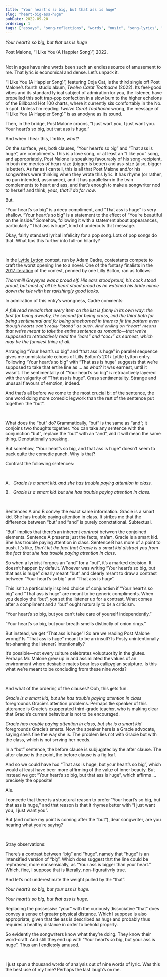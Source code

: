 ```yaml
---
title: "Your heart's so big, but that ass is huge"
slug: "heart-big-ass-huge"
pubDate: 2022-09-20
ordering: 1
tags: ["essays", "song-reflections", "words", "music", "song-lyrics", "grammar", "post-malone", "grace", "overthinking"]
---
```


_Your heart’s so big, but that ass is huge_
<div class="quote-attribution">
Post Malone, “I Like You (A Happier Song)”, 2022.
</div>

<br />

<span class="small-caps">Not in ages have nine words</span> been such an endless source of amusement to me. That lyric is economical and dense. Let’s unpack it.

“I Like You (A Happier Song)”, featuring Doja Cat, is the third single off Post Malone’s fourth studio album, _Twelve Carat Toothache_ (2022). Its feel-good vibes and its standard lyrical subject of admiration for you, the listener, have propelled this soft trap-pop confection in a slow burn to the higher echelons of the Billboard Hot 100 charts, where it currently sits comfortably in the No. 5 spot. Unless I’m reading _Twelve Carat Toothache_ wrong, the message of “I Like You (A Happier Song)” is as anodyne as its sound.

Then, in the bridge, Post Malone croons, “I just want you, I just want you. Your heart’s so big, but that ass is huge.”

And when I hear this, I’m like, _what_?

On the surface, yes, both clauses, “Your heart’s so big” and “That ass is huge”, are compliments. This is a love song, or at least an “I like you” song, and appropriately, Post Malone is speaking favourably of his song-recipient, in both the metrics of heart-size (bigger is better) and ass-size (also, bigger is better). As far as I can tell, this is all that Post Malone and/or his songwriters were thinking when they wrote this lyric. It has rhyme (or rather, no pun intended, assonance), and it has parallelism in the twin complements to heart and ass, and that’s enough to make a songwriter nod to herself and think, _yeah, that’ll do for now_.

But.

“Your heart’s so big” is a deep compliment, and “That ass is huge” is very shallow. “Your heart’s so big” is a statement to the effect of “You’re beautiful on the inside.” Somehow, following it with a statement about appearances, particularly “That ass is huge”, kind of undercuts that message.

Okay, fairly standard lyrical infelicity for a pop song. Lots of pop songs do that. What tips this further into full-on hilarity?

<br />

In the [Lyttle Lytton](https://adamcadre.ac/lyttle/) contest, run by Adam Cadre, contestants compete to craft the worst opening line to a novel. One of the fantasy finalists in the [2017 iteration](https://adamcadre.ac/lyttle/2017.html) of the contest, penned by one Lilly Bolton, ran as follows:

_Thornmill Greyeyes was a proud elf. His ears stood proud, his cock stood proud, but most of all his heart stood proud as he watched his bride mince down the isle with her ravishingly good looks._

In admiration of this entry’s wrongness, Cadre comments:

_A full read reveals that every item on the list is funny in its own way: the first for being dweeby, the second for being crass, and the third both for being sentimental and for being shoehorned in there to fit the pattern even though hearts can’t really “stand” as such. And ending on “heart” means that we’re meant to take the entire sentence as romantic—that we’re supposed to retroactively read the “ears” and “cock” as earnest, which may be the funniest thing of all._

Arranging “Your heart’s so big” and “that ass is huge” in parallel sequence gives me unmistakable echoes of Lilly Bolton’s 2017 Lyttle Lytton entry. Following “Your heart’s so big” with “That ass is huge” suggests that we’re supposed to take that entire line as ... as _what_? It was earnest, until it wasn’t. The sentimentality of “Your heart’s so big” is retroactively layered with the vulgarity of “That ass is huge”. Crass sentimentality. Strange and unusual flavours of emotion, indeed.

And that’s all before we come to the most crucial bit of the sentence, the one word doing more comedic legwork than the rest of the sentence put together: the “but”.

<br />

What does the “but” do? Grammatically, “but” is the same as “and”; it conjoins two thoughts together. You can take any sentence with the conjunction “but”, replace the “but” with an “and”, and it will mean the same thing. Denotationally speaking.

But somehow, “Your heart’s so big, and that ass is huge” doesn’t seem to pack quite the comedic punch. Why is that? 

Contrast the following sentences:

<br />

A. &nbsp; _Gracie is a smart kid, and she has trouble paying attention in class._

B. &nbsp; _Gracie is a smart kid, but she has trouble paying attention in class._

<br />

Sentences A and B convey the exact same information. Gracie is a smart kid. She has trouble paying attention in class. It strikes me that the difference between “but” and “and” is purely connotational. Subtextual.

“But” implies that there’s an inherent _contrast_ between the conjoined elements. Sentence A presents just the facts, ma’am. Gracie is a smart kid. She has trouble paying attention in class. Sentence B has more of a point to push. It’s like, _Don’t let the fact that Gracie is a smart kid distract you from the fact that she has trouble paying attention in class_.

So when a lyricist forgoes an “and” for a “but”, it’s a marked decision. It doesn’t happen by default. Whoever was writing “Your heart’s so big, but that ass is huge” clearly meant “but” and clearly meant to draw a contrast between “Your heart’s so big” and “That ass is huge”.

This isn’t a particularly inspired choice of conjunction if “Your heart’s so big” and “That ass is huge” are meant to be generic compliments. When you deploy the “but”, you set the listener up for a contrast. What comes after a compliment and a “but” ought naturally to be a criticism.

“Your heart’s so big, but you can’t take care of yourself independently.”

“Your heart’s so big, but your breath smells distinctly of onion rings.”

But instead, we get “That ass is huge”! So are we reading Post Malone wrong? Is “That ass is huge” meant to be an insult? Is Posty unintentionally fat-shaming the listener? Intentionally?

It’s possible—not every culture celebrates voluptuosity in the glutes. Perhaps Mr. Malone grew up in and assimilated the values of an environment where desirable mates bear less callipygian sculpture. Is this what we’re meant to be concluding from these nine words?

<br />

And what of the ordering of the clauses? Ooh, this gets fun.

_Gracie is a smart kid, but she has trouble paying attention in class_ foregrounds Gracie’s attention problems. Perhaps the speaker of this utterance is Gracie’s exasperated third-grade teacher, who is making clear that Gracie’s current behaviour is not to be encouraged.

_Gracie has trouble paying attention in class, but she is a smart kid_ foregrounds Gracie’s smarts. Now the speaker here is a Gracie advocate, saying she’s fine the way she is. The problem lies not with Gracie but with the class, which is not serving her needs.

In a “but” sentence, the before clause is subjugated by the after clause. The after clause is the point, the before clause is a fig leaf.

And so we could have had “That ass is huge, but your heart’s so big”, which would at least have been more affirming of the value of inner beauty. But instead we got “Your heart’s so big, but that ass is huge”, which affirms ... precisely the opposite!

Aie.

I concede that there is a structural reason to prefer “Your heart’s so big, but that ass is huge,” and that reason is that it rhymes better with “I just want you, I just want you”.

But (and notice my point is coming after the “but”), dear songwriter, are you hearing what you’re saying?

<br />

Stray observations:

There’s a contrast between “big” and “huge”, namely that “huge” is an intensified version of “big”. Which does suggest that the line could be rephrased, more nonsensically, as “Your ass is bigger than your heart.” Which, fine, I suppose that is literally, non-figuratively true.

And let’s not underestimate the weight pulled by the “that”.

_Your heart’s so big, but your ass is huge._

_Your heart’s so big, but that ass is huge._

Replacing the possessive “your” with the curiously dissociative “that” does convey a sense of greater physical distance. Which I suppose is also appropriate, given that the ass is described as huge and probably thus requires a healthy distance in order to behold properly.

So evidently the songwriters know what they’re doing. They know their word-craft. And still they end up with “Your heart’s so big, but your ass is huge”. Thus am I endlessly amused.

<br />

I just spun a thousand words of analysis out of nine words of lyric. Was this the best use of my time? Perhaps the last laugh’s on me.
